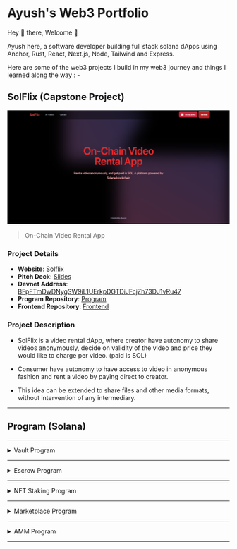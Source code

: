 # Ayush's Web3 Portfolio

Hey 👋 there, Welcome 🙂

Ayush here, a software developer building full stack solana dApps using Anchor, Rust, React, Next.js, Node, Tailwind and Express.

Here are some of the web3 projects I build in my web3 journey and things I learned along the way : -

## SolFlix (Capstone Project)

<div align="">
 <img src="./img.png" alt="Logo" width="800" style="margin-left: auto; margin-right: auto">
</div>

> On-Chain Video Rental App

### Project Details

- **Website**: [Solflix](https://solflix-v.vercel.app/)
- **Pitch Deck**: [Slides](https://www.canva.com/design/DAGYDBsodR4/HPqWgCWfJQaox2bz4OmtlA/edit?utm_content=DAGYDBsodR4&utm_campaign=designshare&utm_medium=link2&utm_source=sharebutton)
- **Devnet Address**: [BFpFTmDwDNygSW9iL1UErkpDGTDiJFcjZh73DJ1vRu47](https://explorer.solana.com/address/BFpFTmDwDNygSW9iL1UErkpDGTDiJFcjZh73DJ1vRu47?cluster=devnet)
- **Program Repository**: [Program](https://github.com/ayushagarwal27/Solflix_Anchor_Rust)
- **Frontend Repository**: [Frontend](https://github.com/ayushagarwal27/solflix-frontend)

### Project Description

- SolFlix is a video rental dApp, where creator have autonomy to share videos anonymously, decide on validity of the video and price they would like to charge per video. (paid is SOL)

- Consumer have autonomy to have access to video in anonymous fashion and rent a video by paying direct to creator.

- This idea can be extended to share files and other media formats, without intervention of any intermediary.

---

## Program (Solana)

<hr/>

<details close>
<summary>  Vault Program</summary>
<br/>

A Solana program enabling users to create, deposit into, withdraw from, and close a user-specific account.

- User can open a vault, which will be system account unique to user
- User can deposit amount into vault
- User can withdraw amount from vault

Tech Stack : Anchor, Rust

- [Repo Link](https://github.com/ayushagarwal27/anchor_vault_solana)

</details>

<hr/>

<details close>
<summary>  Escrow Program</summary>
<br/>
A Solana program for holding funds until a condition is met for achieving a trustless conditional transfer.

#### Make Instruction

- Maker initializes escrow PDA,
- Maker creates vault PDA, whose authority lies with escrow
- Escrow contains information of token mint addresses and amount that needs to be exchanged

#### Refund Instruction

- Maker calls refund instruction for closing escrow and get a refund

#### Take Instruction

- Taker creates associated_token_account (ATA) for maker
- Taker transfers tokens to maker ATA
- Escrow transfers tokens from vault to taker ATA
- Escrow PDA is closed

Tech Stack : Anchor, Rust

- [Repo Link](https://github.com/ayushagarwal27/anchor_escrow_sol/tree/main)

</details>

<hr/>

<details close>
<summary> NFT Staking Program</summary>
<br/>

A Solana program for staking an NFT from a specific collection, earning points, and minting rewards.

#### Initialize User Instruction

- Creates user account PDA
- User account contains
  - points: reward points
  - amounts_staked: number of nft staked

#### Initialize Config Instruction

- Creates Config PDA
- Config PDA includes
  - points_per_stake: reward points per stake
  - freeze_period: period till which nft needs to be staked
  - max_stake: max number of nft that can be staked
  - rewards_bump: bump of rewards_mint
- Initialize Rewards Mint
- Only Admin can create config and reward_mint

#### Stake Instruction

- Creates Stake PDA
- Stake PDA includes
  - owner: owner of nft
  - mint: mint address of nft
  - stake_at: Unix time stamp when nft was staked
- Delegate Authority of Mint ATA to Stake Account
- Freezes Nft
- Increment user account staked nft by one

#### UnStake Instruction

- Checks elapsed time
- Increases the user reward points
- Unfreezes NFT
- Revokes delegation to Stake Account
- Decreases ft staked number by one

#### Claim Instruction

- Mint reward tokens to User Rewards ATA
- Makes user reward points to zero

Tech Stack : Anchor, Rust

- [Repo Link](https://github.com/ayushagarwal27/anchor-nft-staking-program/tree/main)
</details>

---

<details close>
<summary> Marketplace Program</summary>
<br/>
A Solana program where : 

- admin can initialize marketplace
- maker can list their NFT, 
- maker can delist their listed NFT,
- taker can purchase listed NFT


### State

Marketplace

```rs
pub struct Marketplace {
    pub admin: Pubkey,
    pub fee: u64,
    pub treasury_bump: u8,
    pub rewards_bump: u8,
    pub bump: u8,
    #[max_len(32)]
    pub name: String,
}
```

Listing

```rs
pub struct Listing {
    pub maker: Pubkey,
    pub mint: Pubkey,
    pub price: u64,
    pub bump: u8,
}
```


### Instructions

- Init: initilaizes the marketplace with pda with a specific name and related accounts by admin
- List: initilaizes the listing pda, transfer NFT from user's NFT ATA to Vault owned by Listing pda
- Purchase:
  - send price (sol) from taker to maker deducting marketplace fee,
  - transfer fee from taker to treasury of marketplace
  - send nft from vault of marketplace to taker ATA
  - close marketplace vault
- Delist:
  - send nft from marketplace vault to maker ata
  - close marketplace vault

Tech Stack : Anchor, Rust

- [Repo Link](https://github.com/ayushagarwal27/anchor_marketplace)
</details>

---

<details close>
<summary> AMM Program</summary>
<br/>
A Solana program where:  
- liquidity pool is created
- provider can deposit tokens
- user can swap tokens via the pool
- provider can withdraw tokens from pool

### State

```rs
pub struct Config {
    pub seed: u64, // used for creating different pools config
    pub authority: Option<Pubkey>, // if we want authority to lock config account
    pub mint_x : Pubkey, // TokenX
    pub mint_y: Pubkey, // TokenY
    pub fee: u16, // Swap fee in basis points
    pub locked: bool, // authority can lock a pool
    pub config_bump: u8, // seeds for config account
    pub lp_bump: u8 // bump seeds for LP token
}
```


### Instructions

- Initialize: Initialize liquidity mint, vaults for liquidity tokens, and lp pool config 
- Deposit: 
  - deposit liquidity tokens from user-ata to liquidity tokens-ata
  - mint lp tokens to user-lp-ata
- Swap:
  - deposit x  token from user-ata-x to lp-vault-ata-x
  - withdraw y from lp-vault-ata-y to user-ata-y
- Withdraw:
  - withdraw tokens from lp pool vault to provider-ata
  - burn lp tokens owned by provider

- [Repo Link](https://github.com/ayushagarwal27/anchor_amm)
</details>

---
